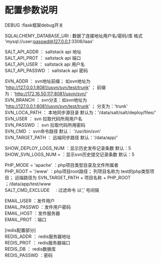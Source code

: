 # 配置参数说明

DEBUG :flask框架debug开关

SQLALCHEMY_DATABASE_URI : 数据了连接地址用户名/密码/库   格式 'mysql://user:passwd@127.0.0.1:3306/laas'


SALT_API_ADDR   ： saltstack api 地址     
SALT_API_PROT   ： saltstack api 端口  
SALT_API_USER   ： saltstack api 用户名  
SALT_API_PASSWD ： saltstack api 密码  


SVN_ADDR        ： svn地址前缀； 如svn地址为 'http://127.0.0.1:8081/usvn/svn/test/trunk' ； 前缀为：'http://172.16.50.117:8081/usvn/svn/'  
SVN_BRANCH      ： svn分支：如svn地址为 'http://127.0.0.1:8081/usvn/svn/test/trunk' ； 分支为：'trunk'  
SVN_LOCA_PATH   ： 本地同步源目录  默认为：'/data/salt/salt/deploy/files/'  
SVN_USER        ： svn 拉取代码所用用户名  
SVN_PASSWD      ： svn 拉取代码所用密码  
SVN_CMD         ： svn命令路径 默认： '/usr/bin/svn'  
SVN_TARGET_PATH ： 远端同步路径  默认：'/data/app/'  


SHOW_DEPLOY_LOGS_NUM ：显示历史发布记录条数 默认：5  
SHOW_SVN_LOGS_NUM =  ：显示svn历史提交记录条数 默认：5  

PHP_MODE = 'apache'  ：php项目类型目录及文件所属者  
PHP_ROOT = '/www'    ：php项目root路径； 列项目名称为 test的php类型项目； 远端路径为 SVN_TARGET_PATH + 项目名称 + PHP_ROOT ；/data/app/test/www  
SALT_CMD_EXCLUDE     : 过滤命令 以',' 号间隔


EMAIL_USER   ：发件用户  
EMAIL_PASSWD ：发件用户密码  
EMAIL_HOST   ：发件服务器  
EMAIL_PROT   ：端口

[redis配置部分]  
REDIS_ADDR ： redis服务器地址  
REDIS_PROT ： redis服务器端口  
REDIS_DB ：   redis数据库  
REDIS_PASSWD ：密码  